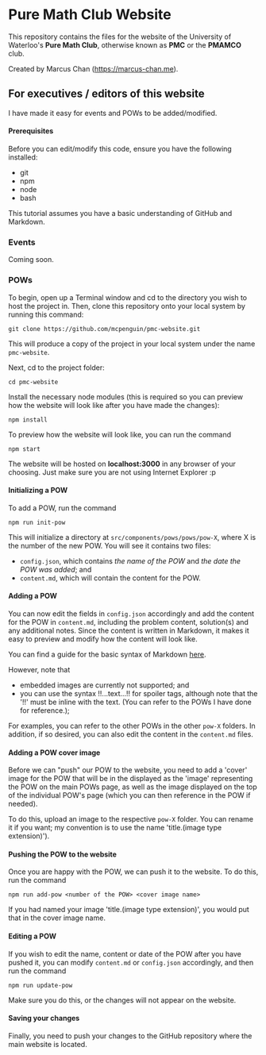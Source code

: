 # Pure Math Club Website

This repository contains the files for the website of the University of Waterloo's **Pure Math Club**, 
otherwise known as **PMC** or the **PMAMCO** club.

Created by Marcus Chan (https://marcus-chan.me).

## For executives / editors of this website

I have made it easy for events and POWs to be added/modified.

#### Prerequisites

Before you can edit/modify this code, ensure you have the following installed:
- git
- npm
- node
- bash

This tutorial assumes you have a basic understanding of GitHub and Markdown.

### Events

Coming soon.

### POWs

To begin, open up a Terminal window and cd to the directory you wish to
host the project in.
Then, clone this repository onto your local system by running this command:
```
git clone https://github.com/mcpenguin/pmc-website.git
```
This will produce a copy of the project in your local system under the name ```pmc-website```.

Next, cd to the project folder:
```
cd pmc-website
```
Install the necessary node modules (this is required so you can preview how the website
will look like after you have made the changes):
```
npm install
```

To preview how the website will look like, you can run the command
```
npm start
```
The website will be hosted on **localhost:3000** in any browser of your choosing. Just make sure you are
not using Internet Explorer :p

#### Initializing a POW

To add a POW, run the command
```
npm run init-pow
```
This will initialize a directory at ```src/components/pows/pows/pow-X```, where X is the number of the
new POW. You will see it contains two files:
- ```config.json```, which contains *the name of the POW* and *the date the POW was added*; and
- ```content.md```, which will contain the content for the POW.

#### Adding a POW
You can now edit the fields in ```config.json``` accordingly and add the content for the POW in ```content.md```,
including the problem content, solution(s) and any additional notes. Since the content is written in Markdown,
it makes it easy to preview and modify how the content will look like. 

You can find a guide for the basic syntax of Markdown [here](https://www.markdownguide.org/basic-syntax/).

However, note that
- embedded images are currently not supported; and
- you can use the syntax !!...text...!! for spoiler tags, although note that the '!!' must be inline with
the text. (You can refer to the POWs I have done for reference.); 

For examples, you can refer to the other POWs in the other ```pow-X``` folders.
In addition, if so desired, you can also edit the content in the ```content.md``` files.

#### Adding a POW cover image
Before we can "push" our POW to the website, you need to add a 'cover' image for the POW that will be
in the displayed as the 'image' representing the POW on the main POWs page, as well as the image displayed
on the top of the individual POW's page (which you can then reference in the POW if needed).

To do this, upload an image to the respective ```pow-X``` folder. You can rename it if you want;
my convention is to use the name 'title.(image type extension)').

#### Pushing the POW to the website
Once you are happy with the POW, we can push it to the website. To do this, run the command
```
npm run add-pow <number of the POW> <cover image name>
```
If you had named your image 'title.(image type extension)', you would put that in the cover image name.

#### Editing a POW
If you wish to edit the name, content or date of the POW after you have pushed it, you can modify
```content.md``` or ```config.json``` accordingly, and then run the command
```
npm run update-pow
```
Make sure you do this, or the changes will not appear on the website.

#### Saving your changes
Finally, you need to push your changes to the GitHub repository where the main website is located.